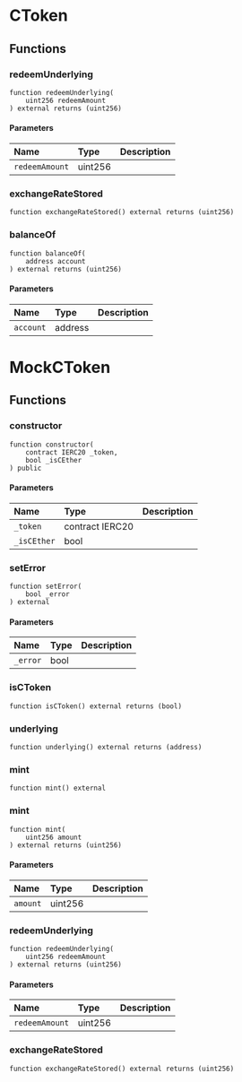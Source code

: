 # CToken

## Functions

### redeemUnderlying

```solidity
function redeemUnderlying(
    uint256 redeemAmount
) external returns (uint256)
```

#### Parameters

| Name | Type | Description |
| :--- | :--- | :---------- |
| `redeemAmount` | uint256 |  |

### exchangeRateStored

```solidity
function exchangeRateStored() external returns (uint256)
```

### balanceOf

```solidity
function balanceOf(
    address account
) external returns (uint256)
```

#### Parameters

| Name | Type | Description |
| :--- | :--- | :---------- |
| `account` | address |  |

# MockCToken

## Functions

### constructor

```solidity
function constructor(
    contract IERC20 _token,
    bool _isCEther
) public
```

#### Parameters

| Name | Type | Description |
| :--- | :--- | :---------- |
| `_token` | contract IERC20 |  |
| `_isCEther` | bool |  |

### setError

```solidity
function setError(
    bool _error
) external
```

#### Parameters

| Name | Type | Description |
| :--- | :--- | :---------- |
| `_error` | bool |  |

### isCToken

```solidity
function isCToken() external returns (bool)
```

### underlying

```solidity
function underlying() external returns (address)
```

### mint

```solidity
function mint() external
```

### mint

```solidity
function mint(
    uint256 amount
) external returns (uint256)
```

#### Parameters

| Name | Type | Description |
| :--- | :--- | :---------- |
| `amount` | uint256 |  |

### redeemUnderlying

```solidity
function redeemUnderlying(
    uint256 redeemAmount
) external returns (uint256)
```

#### Parameters

| Name | Type | Description |
| :--- | :--- | :---------- |
| `redeemAmount` | uint256 |  |

### exchangeRateStored

```solidity
function exchangeRateStored() external returns (uint256)
```

